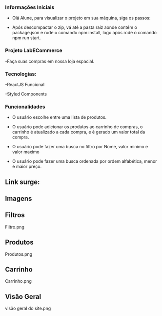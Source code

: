 ### Informações Iniciais

- Olá Alune, para visualizar o projeto em sua máquina, siga os passos:

- Após descompactar o zip, vá até a pasta raiz aonde contém o package.json e rode o comando npm install, logo após rode o comando npm run start.


### Projeto LabECommerce

-Faça suas compras em nossa loja espacial.

### Tecnologias:

-ReactJS Funcional

-Styled Components


### Funcionalidades

- O usuário escolhe entre uma lista de produtos.

- O usuário pode adicionar os produtos ao carrinho de compras, o carrinho é atualizado a cada compra, e é gerado um valor total da compra.

- O usuário pode fazer uma busca no filtro por Nome, valor minimo e valor maximo

- O usuário pode fazer uma busca ordenada por ordem alfabética, menor e maior preço.


## Link surge:


## Imagens 

## Filtros 
Filtro.png

## Produtos
Produtos.png

## Carrinho
Carrinho.png

## Visão Geral 
visão geral do site.png